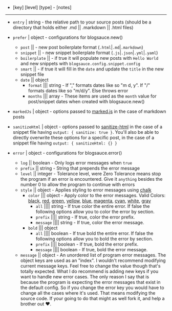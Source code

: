 - [key] [level] [type] - [notes]
---

- `entry` | string - the relative path to your source posts (should be a directory that holds either .md || .markdown || .html files)
- `prefer` | object - configurations for blogsauce.new()
    - `post` || - new post boilerplate format (`.html`|`.md`|`.markdown`)
    - `snippet` || - new snippet boilerplate format (`.js`|`.json`|`.yml`|`.yaml`)
    - `boilerplate` || - if true it will populate new posts with `Hello World` and new snippets with `blogsauce.config.snippet.config`
    - `smart` || - if true it will fill in the `date` and update the `title` in the new snippet file 
    - `date` || object 
        - `format` ||| string - If "," formats dates like so "m d, y". If "/" formats dates like so "m/d/y". Else throws error
        - `months` ||| array - These items are used as the `month` value for post/snippet dates when created with blogsauce.new()

- `markedJs` | object - options passed to [marked.js](https://github.com/markedjs/marked) in the case of markdown posts

- `sanitizeHtml` | object - options passed to [sanitize-html](https://npmjs.com/package/sanitize-html) in the case of a snippet file having `output: { sanitize: true }`.
You'll also be able to directly overwrite these options for a specific post, in the case of a snippet file having `output: { sanitizeHtml: {} }`

- `error` | object - configurations for blogsauce.error()
    - `log` || boolean - Only logs error messages when `true`
    - `prefix` || string - String that prepends the error message
    - `level` || integer - Tolerance level, were Zero Tolerance means stop the program if an error is encountered. 
    Give it `anything` besides the number 0 to allow the program to continue with errors
    - `style` ||  object - Applies styling to error messages using [chalk](https://github.com/chalk/chalk)
        - `color` ||| object - Apply color to the error messages. Valid Colors: 
        [black](#), [red](#), [green](#), [yellow](#), [blue](#), [magenta](#), [cyan](#), [white](#), [gray](#)
            - `all` |||| string - If true color the entire error. If false the following options allow you to color the error by section.
            - `prefix` |||| string - If true, color the error prefix.
            - `message` |||| string - If true, color the error message.
        - `bold` ||| object
            - `all` |||| boolean - If true bold the entire error. If false the following options allow you to bold the error by section.
            - `prefix` |||| boolean - If true, bold the error prefix.
            - `message` |||| boolean - If true, bold the error message.
    - `message` || object - An unordered list of program error messages. The object keys are used
        as an "index". I wouldn't recommend modifying current message keys. Feel
        free to change the value though that's totally expected. What I do
        recommend is adding new keys if you want to handle new error cases.
        The only reason I say that is because the 
        program is expecting the error messages that exist in the default config. 
        So if you change the error key you would have to change all the cases
        where it's used. That means modifying the source code. If your going to 
        do that might as well fork it, and help a brother out :heart:.
